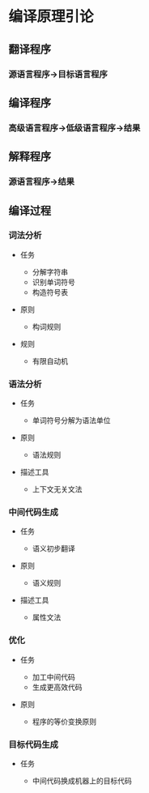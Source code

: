 # 编译原理引论

## 翻译程序

### 源语言程序->目标语言程序

## 编译程序

### 高级语言程序->低级语言程序->结果

## 解释程序

### 源语言程序->结果

## 编译过程

### 词法分析

- 任务

	- 分解字符串
	- 识别单词符号
	- 构造符号表

- 原则

	- 构词规则

- 规则

	- 有限自动机

### 语法分析

- 任务

	- 单词符号分解为语法单位

- 原则

	- 语法规则

- 描述工具

	- 上下文无关文法

### 中间代码生成

- 任务

	- 语义初步翻译

- 原则

	- 语义规则

- 描述工具

	- 属性文法

### 优化

- 任务

	- 加工中间代码
	- 生成更高效代码

- 原则

	- 程序的等价变换原则

### 目标代码生成

- 任务

	- 中间代码换成机器上的目标代码

